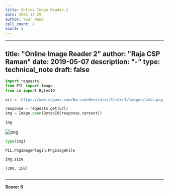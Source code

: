 ```yaml
---
title: Online Image Reader-2
date: 2024-12-25
author: Your Name
cell_count: 8
score: 5
---
```


---
title: "Online Image Reader 2"
author: "Raja CSP Raman"
date: 2019-05-07
description: "-"
type: technical_note
draft: false
---

```python
import requests
from PIL import Image
from io import BytesIO
```


```python
url = 'https://www.cognex.com/BarcodeGenerator/Content/images/isbn.png'
```


```python
response = requests.get(url)
img = Image.open(BytesIO(response.content))
```


```python
img
```




    
![png](/mlnotes/images/online_image_reader-2_4_0.png)
    




```python
type(img)
```




    PIL.PngImagePlugin.PngImageFile




```python
img.size
```




    (300, 150)




```python

```


---
**Score: 5**